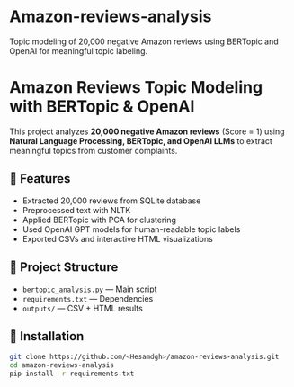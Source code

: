 # Amazon-reviews-analysis
Topic modeling of 20,000 negative Amazon reviews using BERTopic and OpenAI for meaningful topic labeling.

# Amazon Reviews Topic Modeling with BERTopic & OpenAI

This project analyzes **20,000 negative Amazon reviews** (Score = 1) using 
**Natural Language Processing, BERTopic, and OpenAI LLMs** to extract meaningful 
topics from customer complaints.

## 🚀 Features
- Extracted 20,000 reviews from SQLite database
- Preprocessed text with NLTK
- Applied BERTopic with PCA for clustering
- Used OpenAI GPT models for human-readable topic labels
- Exported CSVs and interactive HTML visualizations

## 📂 Project Structure
- `bertopic_analysis.py` — Main script
- `requirements.txt` — Dependencies
- `outputs/` — CSV + HTML results

## 🔧 Installation
```bash
git clone https://github.com/<Hesamdgh>/amazon-reviews-analysis.git
cd amazon-reviews-analysis
pip install -r requirements.txt

